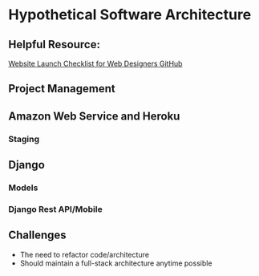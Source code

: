 # Hypothetical Software Architecture

## Helpful Resource: 

[Website Launch Checklist for Web Designers GitHub](https://github.com/tutsplus/Website-Launch-Checklist-for-Web-Designers)

## Project Management

## Amazon Web Service and Heroku

### Staging

## Django

### Models

### Django Rest API/Mobile

## Challenges

* The need to refactor code/architecture
* Should maintain a full-stack architecture anytime possible

